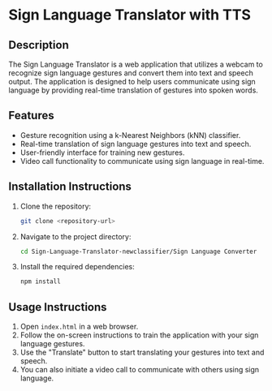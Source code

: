 # Sign Language Translator with TTS

## Description
The Sign Language Translator is a web application that utilizes a webcam to recognize sign language gestures and convert them into text and speech output. The application is designed to help users communicate using sign language by providing real-time translation of gestures into spoken words.


## Features

- Gesture recognition using a k-Nearest Neighbors (kNN) classifier.
- Real-time translation of sign language gestures into text and speech.
- User-friendly interface for training new gestures.
- Video call functionality to communicate using sign language in real-time.

## Installation Instructions
1. Clone the repository:
   ```bash
   git clone <repository-url>
   ```
2. Navigate to the project directory:
   ```bash
   cd Sign-Language-Translator-newclassifier/Sign Language Converter
   ```
3. Install the required dependencies:
   ```bash
   npm install
   ```

## Usage Instructions
1. Open `index.html` in a web browser.
2. Follow the on-screen instructions to train the application with your sign language gestures.
3. Use the "Translate" button to start translating your gestures into text and speech.
4. You can also initiate a video call to communicate with others using sign language.
